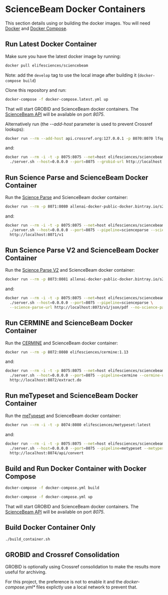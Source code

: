 # ScienceBeam Docker Containers

This section details using or building the docker images. You will need [Docker](https://www.docker.com/) and [Docker Compose](https://docs.docker.com/compose/).

## Run Latest Docker Container

Make sure you have the latest docker image by running:

```bash
docker pull elifesciences/sciencebeam
```

Note: add the `develop` tag to use the local image after building it (`docker-compose build`)

Clone this repository and run:

```bash
docker-compose -f docker-compose.latest.yml up
```

That will start GROBID and ScienceBeam docker containers. The [ScienceBeam API](API.md) will be available on port _8075_.

Alternatively run (the _--add-host_ parameter is used to prevent Crossref lookups):

```bash
docker run --rm --add-host api.crossref.org:127.0.0.1 -p 8070:8070 lfoppiano/grobid:0.5.1
```

and:

```bash
docker run --rm -i -t -p 8075:8075 --net=host elifesciences/sciencebeam \
  ./server.sh --host=0.0.0.0 --port=8075 --grobid-url http://localhost:8070/api
```

## Run Science Parse and ScienceBeam Docker Container

Run the [Science Parse](https://github.com/allenai/science-parse) and ScienceBeam docker container:

```bash
docker run --rm -p 8071:8080 allenai-docker-public-docker.bintray.io/s2/scienceparse:1.3.2
```

and:

```bash
docker run --rm -i -t -p 8075:8075 --net=host elifesciences/sciencebeam \
  ./server.sh --host=0.0.0.0 --port=8075 --pipeline=scienceparse --science-parse-url \
  http://localhost:8071/v1
```

## Run Science Parse V2 and ScienceBeam Docker Container

Run the [Science Parse V2](https://github.com/allenai/spv2) and ScienceBeam docker container:

```bash
docker run --rm -p 8073:8081 allenai-docker-public-docker.bintray.io/s2/spv2:2.10
```

and:

```bash
docker run --rm -i -t -p 8075:8075 --net=host elifesciences/sciencebeam:develop \
  ./server.sh --host=0.0.0.0 --port=8075 --pipeline=scienceparse \
  --science-parse-url http://localhost:8073/v1/json/pdf --no-science-parse-xslt
```

## Run CERMINE and ScienceBeam Docker Container

Run the [CERMINE](https://github.com/CeON/CERMINE) and ScienceBeam docker container:

```bash
docker run --rm -p 8072:8080 elifesciences/cermine:1.13
```

and:

```bash
docker run --rm -i -t -p 8075:8075 --net=host elifesciences/sciencebeam \
  ./server.sh --host=0.0.0.0 --port=8075 --pipeline=cermine --cermine-url \
  http://localhost:8072/extract.do
```

## Run meTypeset and ScienceBeam Docker Container

Run the [meTypeset](https://github.com/MartinPaulEve/meTypeset) and ScienceBeam docker container:

```bash
docker run --rm -i -t -p 8074:8080 elifesciences/metypeset:latest
```

and:

```bash
docker run --rm -i -t -p 8075:8075 --net=host elifesciences/sciencebeam \
  ./server.sh --host=0.0.0.0 --port=8075 --pipeline=metypeset --metypeset-url \
  http://localhost:8074/api/convert
```

## Build and Run Docker Container with Docker Compose

```bash
docker-compose -f docker-compose.yml build
```

```bash
docker-compose -f docker-compose.yml up
```

That will start GROBID and ScienceBeam docker containers. The [ScienceBeam API](API.md) will be available on port _8075_.

## Build Docker Container Only

```bash
./build_container.sh
```

## GROBID and Crossref Consolidation

GROBID is optionally using Crossref consolidation to make the results more useful for archiving.

For this project, the preference is not to enable it and the _docker-compose.yml*_ files explictly use a local network to prevent that.

